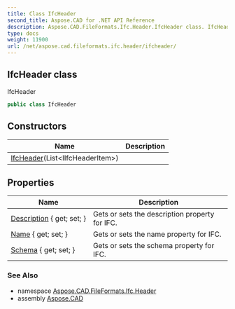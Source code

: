 ```yaml
---
title: Class IfcHeader
second_title: Aspose.CAD for .NET API Reference
description: Aspose.CAD.FileFormats.Ifc.Header.IfcHeader class. IfcHeader
type: docs
weight: 11900
url: /net/aspose.cad.fileformats.ifc.header/ifcheader/
---
```

## IfcHeader class

IfcHeader

```csharp
public class IfcHeader
```

## Constructors

| Name | Description |
| --- | --- |
| [IfcHeader](ifcheader/)(List&lt;IIfcHeaderItem&gt;) |  |

## Properties

| Name | Description |
| --- | --- |
| [Description](../../aspose.cad.fileformats.ifc.header/ifcheader/description/) { get; set; } | Gets or sets the description property for IFC. |
| [Name](../../aspose.cad.fileformats.ifc.header/ifcheader/name/) { get; set; } | Gets or sets the name property for IFC. |
| [Schema](../../aspose.cad.fileformats.ifc.header/ifcheader/schema/) { get; set; } | Gets or sets the schema property for IFC. |

### See Also

* namespace [Aspose.CAD.FileFormats.Ifc.Header](../../aspose.cad.fileformats.ifc.header/)
* assembly [Aspose.CAD](../../)



